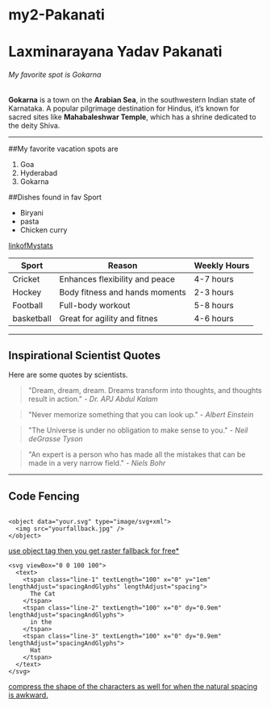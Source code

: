 # my2-Pakanati
# Laxminarayana Yadav Pakanati
###### My favorite spot is Gokarna
**Gokarna** is a town on the **Arabian Sea**, in the southwestern Indian state of Karnataka. A popular pilgrimage destination for Hindus, it’s known for sacred sites like **Mahabaleshwar Temple**, which has a shrine dedicated to the deity Shiva.

----

##My favorite vacation spots are
1. Goa
2. Hyderabad
5. Gokarna

##Dishes found in fav Sport
* Biryani
* pasta
* Chicken curry

[linkofMystats]([Title](MyStats.md))


| Sport          | Reason                          | Weekly Hours |
|----------------|---------------------------------|--------------|
| Cricket        | Enhances flexibility and peace  | 4-7 hours    |
| Hockey         | Body fitness and hands moments  | 2-3 hours    |
| Football       | Full-body workout               | 5-8 hours    |
| basketball     | Great for agility and fitnes    | 4-6 hours    |

---
## Inspirational Scientist Quotes

Here are some quotes by scientists.

> "Dream, dream, dream. Dreams transform into thoughts, and thoughts result in action." - *Dr. APJ Abdul Kalam*

> "Never memorize something that you can look up." - *Albert Einstein*

> "The Universe is under no obligation to make sense to you." - *Neil deGrasse Tyson*

> "An expert is a person who has made all the mistakes that can be made in a very narrow field." - *Niels Bohr*

****

## Code Fencing

```

<object data="your.svg" type="image/svg+xml">
  <img src="yourfallback.jpg" />
</object>

```
[use object tag then you get raster fallback for free*](https://stackoverflow.com/questions/4476526/do-i-use-img-object-or-embed-for-svg-files)

```
<svg viewBox="0 0 100 100">
  <text>
    <tspan class="line-1" textLength="100" x="0" y="1em" lengthAdjust="spacingAndGlyphs" lengthAdjust="spacing">
      The Cat
    </tspan>
    <tspan class="line-2" textLength="100" x="0" dy="0.9em" lengthAdjust="spacingAndGlyphs">
      in the
    </tspan>
    <tspan class="line-3" textLength="100" x="0" dy="0.9em" lengthAdjust="spacingAndGlyphs">
      Hat
    </tspan>
  </text>
</svg>

```

[compress the shape of the characters as well for when the natural spacing is awkward.](https://css-tricks.com/snippets/svg/text-lock-up/)

